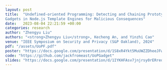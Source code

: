```yaml
---
layout: post
title:  "Undefined-oriented Programming: Detecting and Chaining Prototype Pollution
Gadgets in Node.js Template Engines for Malicious Consequences"
date:   2023-08-04 22:21:59 +00:00
categories: research
author: "Zhengyu Liu"
authors: "<strong>Zhengyu Liu</strong>, Kecheng An, and Yinzhi Cao"
venue: "IEEE Symposium on Security and Privacy (S&P Oakland), 2024"
pdf: "/assets/UoPF.pdf"
poster: "https://docs.google.com/presentation/d/1S8xR4Ykt5MuUWZZDheeJFwiOafXRGY40WyCBCqtnzvo/edit?usp=sharing"
code: "https://github.com/jackfromeast/UoPGadget"
slides: "https://docs.google.com/presentation/d/1IYKHFAsv7jnjrsy0rERred9JRm4pThIfo2zIe28iIoQ/edit?usp=sharing"
---
```

